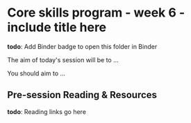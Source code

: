 # Core skills program - week 6 - **include title here**

**todo**: Add Binder badge to open this folder in Binder

The aim of today's session will be to ...

You should aim to ...

## Pre-session Reading & Resources

**todo**: Reading links go here